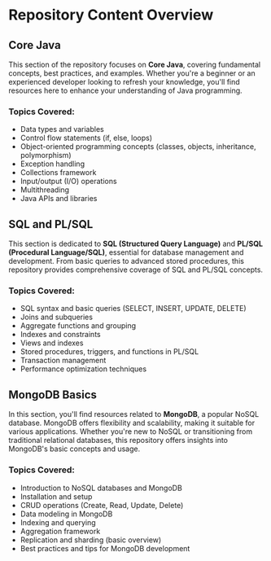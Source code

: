 # Repository Content Overview

## Core Java

This section of the repository focuses on **Core Java**, covering fundamental concepts, best practices, and examples. Whether you're a beginner or an experienced developer looking to refresh your knowledge, you'll find resources here to enhance your understanding of Java programming.

### Topics Covered:
* Data types and variables
* Control flow statements (if, else, loops)
* Object-oriented programming concepts (classes, objects, inheritance, polymorphism)
* Exception handling
* Collections framework
* Input/output (I/O) operations
* Multithreading
* Java APIs and libraries

## SQL and PL/SQL

This section is dedicated to **SQL (Structured Query Language)** and **PL/SQL (Procedural Language/SQL)**, essential for database management and development. From basic queries to advanced stored procedures, this repository provides comprehensive coverage of SQL and PL/SQL concepts.

### Topics Covered:
* SQL syntax and basic queries (SELECT, INSERT, UPDATE, DELETE)
* Joins and subqueries
* Aggregate functions and grouping
* Indexes and constraints
* Views and indexes
* Stored procedures, triggers, and functions in PL/SQL
* Transaction management
* Performance optimization techniques

## MongoDB Basics

In this section, you'll find resources related to **MongoDB**, a popular NoSQL database. MongoDB offers flexibility and scalability, making it suitable for various applications. Whether you're new to NoSQL or transitioning from traditional relational databases, this repository offers insights into MongoDB's basic concepts and usage.

### Topics Covered:
* Introduction to NoSQL databases and MongoDB
* Installation and setup
* CRUD operations (Create, Read, Update, Delete)
* Data modeling in MongoDB
* Indexing and querying
* Aggregation framework
* Replication and sharding (basic overview)
* Best practices and tips for MongoDB development
